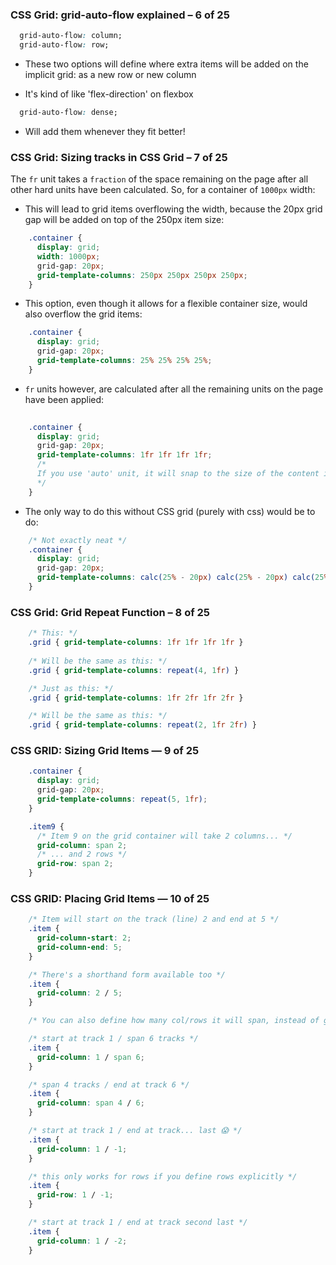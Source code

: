 ### CSS Grid: grid-auto-flow explained – 6 of 25

```css
  grid-auto-flow: column;
  grid-auto-flow: row;
```

- These two options will define where extra items will be added on the implicit grid: as a new row or new column

- It's kind of like 'flex-direction' on flexbox 

```css
  grid-auto-flow: dense;
```

- Will add them whenever they fit better!


### CSS Grid: Sizing tracks in CSS Grid – 7 of 25

The `fr` unit takes a `fraction` of the space remaining on the page after all other hard units have been calculated. So, for a container of `1000px` width:

- This will lead to grid items overflowing the width, because the 20px grid gap will be added on top of the 250px item size:

```css
    .container {
      display: grid;
      width: 1000px;
      grid-gap: 20px;
      grid-template-columns: 250px 250px 250px 250px;
    }
```

 - This option, even though it allows for a flexible container size, would also overflow the grid items: 

```css
    .container {
      display: grid;
      grid-gap: 20px;
      grid-template-columns: 25% 25% 25% 25%;
    }
```
 - `fr` units however, are calculated after all the remaining units on the page have been applied:

```css
    
    .container {
      display: grid;
      grid-gap: 20px;
      grid-template-columns: 1fr 1fr 1fr 1fr;
      /* 
      If you use 'auto' unit, it will snap to the size of the content inside the biggest grid item
      */
    }
```

 - The only way to do this without CSS grid (purely with css) would be to do:

```css
    /* Not exactly neat */
    .container {
      display: grid;
      grid-gap: 20px;
      grid-template-columns: calc(25% - 20px) calc(25% - 20px) calc(25% - 20px) calc(25%);
    }
```

### CSS Grid: Grid Repeat Function – 8 of 25

```css
    /* This: */
    .grid { grid-template-columns: 1fr 1fr 1fr 1fr }
    
    /* Will be the same as this: */
    .grid { grid-template-columns: repeat(4, 1fr) }

    /* Just as this: */
    .grid { grid-template-columns: 1fr 2fr 1fr 2fr } 

    /* Will be the same as this: */
    .grid { grid-template-columns: repeat(2, 1fr 2fr) }
```

### CSS GRID: Sizing Grid Items — 9 of 25

```css
    .container {
      display: grid;
      grid-gap: 20px;
      grid-template-columns: repeat(5, 1fr);
    }

    .item9 {
      /* Item 9 on the grid container will take 2 columns... */
      grid-column: span 2;
      /* ... and 2 rows */
      grid-row: span 2;
    }
```

### CSS GRID: Placing Grid Items — 10 of 25


```css
    /* Item will start on the track (line) 2 and end at 5 */
    .item {
      grid-column-start: 2;
      grid-column-end: 5;
    }

    /* There's a shorthand form available too */
    .item { 
      grid-column: 2 / 5; 
    }

    /* You can also define how many col/rows it will span, instead of giving definite numbers: */

    /* start at track 1 / span 6 tracks */ 
    .item { 
      grid-column: 1 / span 6;
    }

    /* span 4 tracks / end at track 6 */ 
    .item { 
      grid-column: span 4 / 6;
    }

    /* start at track 1 / end at track... last 😱 */ 
    .item { 
      grid-column: 1 / -1;
    }

    /* this only works for rows if you define rows explicitly */ 
    .item { 
      grid-row: 1 / -1;
    }

    /* start at track 1 / end at track second last */ 
    .item { 
      grid-column: 1 / -2;
    }
```
